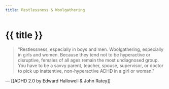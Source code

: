 ```yaml
---
title: Restlessness & Woolgathering
---
```


# {{ title }}

> "Restlessness, especially in boys and men. Woolgathering, especially in girls and women. Because they tend not to be hyperactive or disruptive, females of all ages remain the most undiagnosed group. You have to be a savvy parent, teacher, spouse, supervisor, or doctor to pick up inattentive, non-hyperactive ADHD in a girl or woman."

— [[ADHD 2.0 by Edward Hallowell & John Ratey]]